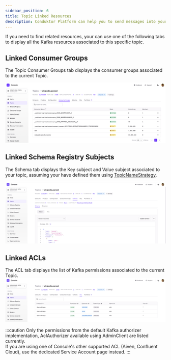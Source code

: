 ```yaml
---
sidebar_position: 6
title: Topic Linked Resources
description: Conduktor Platform can help you to send messages into your topic. It's a useful feature for testing something without having to write a complete application.
---
```



If you need to find related resources, your can use one of the following tabs to display all the Kafka resources associated to this specific topic.

## Linked Consumer Groups

The Topic Consumer Groups tab displays the consumer groups associated to the current Topic.

![Capture](img/topic-consumers.png)

## Linked Schema Registry Subjects

The Schema tab displays the Key subject and Value subject associated to your topic, assuming your have defined them using [TopicNameStrategy](https://docs.confluent.io/cloud/current/sr/fundamentals/serdes-develop/index.html#how-the-naming-strategies-work).

![Capture](img/topic-subjects.png)

## Linked ACLs

The ACL tab displays the list of Kafka permissions associated to the current Topic.
![Capture](img/topic-acls.png)

:::caution 
Only the permissions from the default Kafka authorizer implementation, AclAuthorizer available using AdminClient are listed currently.  
If you are using one of Console's other supported ACL (Aiven, Confluent Cloud), use the dedicated Service Account page instead.
:::


